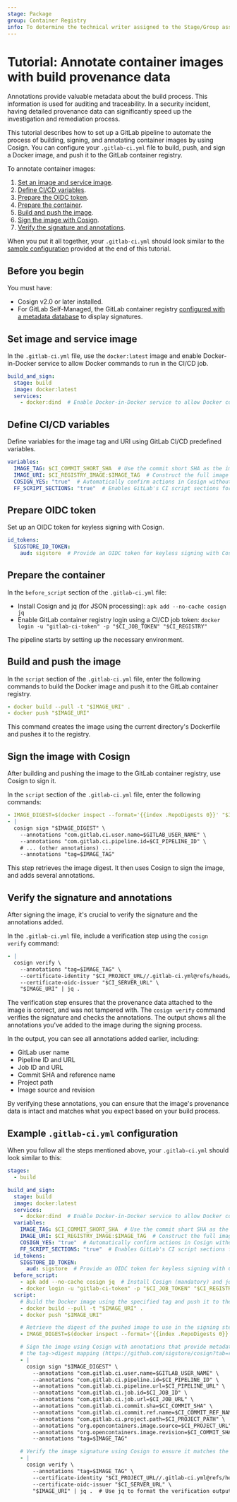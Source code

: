 ```yaml
---
stage: Package
group: Container Registry
info: To determine the technical writer assigned to the Stage/Group associated with this page, see https://handbook.gitlab.com/handbook/product/ux/technical-writing/#assignments
---
```


# Tutorial: Annotate container images with build provenance data

Annotations provide valuable metadata about the build process. This information is used for auditing and traceability. In a security incident, having detailed provenance data can significantly speed up the investigation and remediation process.

This tutorial describes how to set up a GitLab pipeline to automate the process of building, signing, and annotating container images by using Cosign.
You can configure your `.gitlab-ci.yml` file to build, push, and sign a Docker image, and push it to the GitLab container registry.

To annotate container images:

1. [Set an image and service image](#set-image-and-service-image).
1. [Define CI/CD variables](#define-cicd-variables).
1. [Prepare the OIDC token](#prepare-oidc-token).
1. [Prepare the container](#prepare-the-container).
1. [Build and push the image](#build-and-push-the-image).
1. [Sign the image with Cosign](#sign-the-image-with-cosign).
1. [Verify the signature and annotations](#verify-the-signature-and-annotations).

When you put it all together, your `.gitlab-ci.yml` should look similar to the [sample configuration](#example-gitlab-ciyml-configuration) provided at the end of this tutorial.

## Before you begin

You must have:

- Cosign v2.0 or later installed.
- For GitLab Self-Managed, the GitLab container registry [configured with a metadata database](../../../administration/packages/container_registry_metadata_database.md)
  to display signatures.

## Set image and service image

In the `.gitlab-ci.yml` file, use the `docker:latest` image and enable Docker-in-Docker service to allow Docker commands to run in the CI/CD job.

```yaml
build_and_sign:
  stage: build
  image: docker:latest
  services:
    - docker:dind  # Enable Docker-in-Docker service to allow Docker commands inside the container
```

## Define CI/CD variables

Define variables for the image tag and URI using GitLab CI/CD predefined variables.

```yaml
variables:
  IMAGE_TAG: $CI_COMMIT_SHORT_SHA  # Use the commit short SHA as the image tag
  IMAGE_URI: $CI_REGISTRY_IMAGE:$IMAGE_TAG  # Construct the full image URI with the registry, project path, and tag
  COSIGN_YES: "true"  # Automatically confirm actions in Cosign without user interaction
  FF_SCRIPT_SECTIONS: "true"  # Enables GitLab's CI script sections for better multi-line script output
```

## Prepare OIDC token

Set up an OIDC token for keyless signing with Cosign.

```yaml
id_tokens:
  SIGSTORE_ID_TOKEN:
    aud: sigstore  # Provide an OIDC token for keyless signing with Cosign
```

## Prepare the container

In the `before_script` section of the `.gitlab-ci.yml` file:

- Install Cosign and jq (for JSON processing): `apk add --no-cache cosign jq`
- Enable GitLab container registry login using a CI/CD job token: `docker login -u "gitlab-ci-token" -p "$CI_JOB_TOKEN" "$CI_REGISTRY"`

The pipeline starts by setting up the necessary environment.

## Build and push the image

In the `script` section of the `.gitlab-ci.yml` file, enter the following commands to build the Docker image and push it to the GitLab container registry.

```yaml
- docker build --pull -t "$IMAGE_URI" .
- docker push "$IMAGE_URI"
```

This command creates the image using the current directory's Dockerfile and pushes it to the registry.

## Sign the image with Cosign

After building and pushing the image to the GitLab container registry, use Cosign to sign it.

In the `script` section of the `.gitlab-ci.yml` file, enter the following commands:

```yaml
- IMAGE_DIGEST=$(docker inspect --format='{{index .RepoDigests 0}}' "$IMAGE_URI")
- |
  cosign sign "$IMAGE_DIGEST" \
    --annotations "com.gitlab.ci.user.name=$GITLAB_USER_NAME" \
    --annotations "com.gitlab.ci.pipeline.id=$CI_PIPELINE_ID" \
    # ... (other annotations) ...
    --annotations "tag=$IMAGE_TAG"
```

This step retrieves the image digest. It then uses Cosign to sign the image, and adds several annotations.

## Verify the signature and annotations

After signing the image, it's crucial to verify the signature and the annotations added.

In the `.gitlab-ci.yml` file, include a verification step using the `cosign verify` command:

```yaml
- |
  cosign verify \
    --annotations "tag=$IMAGE_TAG" \
    --certificate-identity "$CI_PROJECT_URL//.gitlab-ci.yml@refs/heads/$CI_COMMIT_REF_NAME" \
    --certificate-oidc-issuer "$CI_SERVER_URL" \
    "$IMAGE_URI" | jq .
```

The verification step ensures that the provenance data attached to the image is correct, and was not tampered with.
The `cosign verify` command verifies the signature and checks the annotations. The output shows all the annotations
you've added to the image during the signing process.

In the output, you can see all annotations added earlier, including:

- GitLab user name
- Pipeline ID and URL
- Job ID and URL
- Commit SHA and reference name
- Project path
- Image source and revision

By verifying these annotations, you can ensure that the image's provenance data is intact
and matches what you expect based on your build process.

## Example `.gitlab-ci.yml` configuration

When you follow all the steps mentioned above, your `.gitlab-ci.yml` should look similar to this:

```yaml
stages:
  - build

build_and_sign:
  stage: build
  image: docker:latest
  services:
    - docker:dind  # Enable Docker-in-Docker service to allow Docker commands inside the container
  variables:
    IMAGE_TAG: $CI_COMMIT_SHORT_SHA  # Use the commit short SHA as the image tag
    IMAGE_URI: $CI_REGISTRY_IMAGE:$IMAGE_TAG  # Construct the full image URI with the registry, project path, and tag
    COSIGN_YES: "true"  # Automatically confirm actions in Cosign without user interaction
    FF_SCRIPT_SECTIONS: "true"  # Enables GitLab's CI script sections for better multi-line script output
  id_tokens:
    SIGSTORE_ID_TOKEN:
      aud: sigstore  # Provide an OIDC token for keyless signing with Cosign
  before_script:
    - apk add --no-cache cosign jq  # Install Cosign (mandatory) and jq (optional)
    - docker login -u "gitlab-ci-token" -p "$CI_JOB_TOKEN" "$CI_REGISTRY"  # Log in to the Docker registry using GitLab CI token
  script:
    # Build the Docker image using the specified tag and push it to the registry
    - docker build --pull -t "$IMAGE_URI" .
    - docker push "$IMAGE_URI"

    # Retrieve the digest of the pushed image to use in the signing step
    - IMAGE_DIGEST=$(docker inspect --format='{{index .RepoDigests 0}}' "$IMAGE_URI")

    # Sign the image using Cosign with annotations that provide metadata about the build and tag annotation to allow verifying
    # the tag->digest mapping (https://github.com/sigstore/cosign?tab=readme-ov-file#tag-signing)
    - |
      cosign sign "$IMAGE_DIGEST" \
        --annotations "com.gitlab.ci.user.name=$GITLAB_USER_NAME" \
        --annotations "com.gitlab.ci.pipeline.id=$CI_PIPELINE_ID" \
        --annotations "com.gitlab.ci.pipeline.url=$CI_PIPELINE_URL" \
        --annotations "com.gitlab.ci.job.id=$CI_JOB_ID" \
        --annotations "com.gitlab.ci.job.url=$CI_JOB_URL" \
        --annotations "com.gitlab.ci.commit.sha=$CI_COMMIT_SHA" \
        --annotations "com.gitlab.ci.commit.ref.name=$CI_COMMIT_REF_NAME" \
        --annotations "com.gitlab.ci.project.path=$CI_PROJECT_PATH" \
        --annotations "org.opencontainers.image.source=$CI_PROJECT_URL" \
        --annotations "org.opencontainers.image.revision=$CI_COMMIT_SHA" \
        --annotations "tag=$IMAGE_TAG"

    # Verify the image signature using Cosign to ensure it matches the expected annotations and certificate identity
    - |
      cosign verify \
        --annotations "tag=$IMAGE_TAG" \
        --certificate-identity "$CI_PROJECT_URL//.gitlab-ci.yml@refs/heads/$CI_COMMIT_REF_NAME" \
        --certificate-oidc-issuer "$CI_SERVER_URL" \
        "$IMAGE_URI" | jq .  # Use jq to format the verification output for easier readability
```
